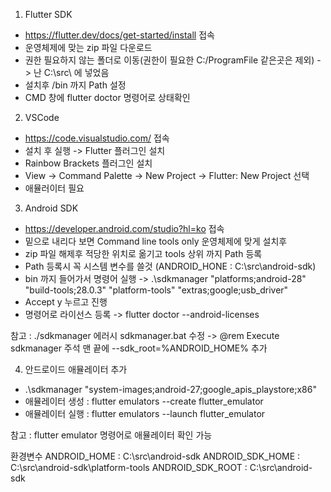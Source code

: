 1. Flutter SDK
 - https://flutter.dev/docs/get-started/install 접속
 - 운영체제에 맞는 zip 파일 다운로드
 - 권한 필요하지 않는 폴더로 이동(권한이 필요한 C:/ProgramFile 같은곳은 제외) -> 난 C:\src\ 에 넣었음
 - 설치후 /bin 까지 Path 설정
 - CMD 창에 flutter doctor 명령어로 상태확인
 
2. VSCode
 - https://code.visualstudio.com/ 접속
 - 설치 후 실행 -> Flutter 플러그인 설치
 - Rainbow Brackets 플러그인 설치
 - View -> Command Palette -> New Project -> Flutter: New Project 선택
 - 애뮬러이터 필요
 
3. Android SDK
 - https://developer.android.com/studio?hl=ko 접속
 - 밑으로 내리다 보면 Command line tools only 운영체제에 맞게 설치후
 - zip 파일 해제후 적당한 위치로 옮기고 tools 상위 까지 Path 등록 
 - Path 등록시 꼭 시스템 변수를 쓸것 (ANDROID_HONE : C:\src\android-sdk)
 - bin 까지 들어가서 명령어 실행 -> .\sdkmanager "platforms;android-28" "build-tools;28.0.3" "platform-tools" "extras;google;usb_driver"
 - Accept y 누르고 진행
 - 명령어로 라이선스 등록 -> flutter doctor --android-licenses
 
참고 : ./sdkmanager 에러시 sdkmanager.bat 수정 -> @rem Execute sdkmanager 주석 맨 끝에 --sdk_root=%ANDROID_HOME% 추가

4. 안드로이드 애뮬레이터 추가
 - .\sdkmanager "system-images;android-27;google_apis_playstore;x86"
 - 애뮬레이터 생성 : flutter emulators --create flutter_emulator
 - 애뮬레이터 실행 : flutter emulators --launch flutter_emulator
 
참고 : flutter emulator 명령어로 애뮬레이터 확인 가능


환경변수
ANDROID_HOME : C:\src\android-sdk
ANDROID_SDK_HOME : C:\src\android-sdk\platform-tools
ANDROID_SDK_ROOT : C:\src\android-sdk

